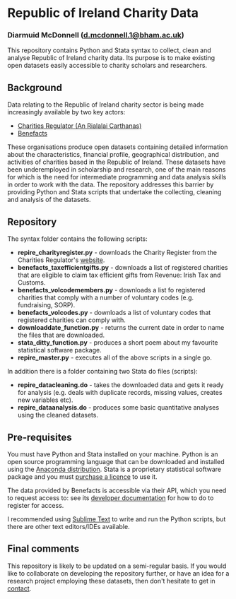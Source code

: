 # Republic of Ireland Charity Data

### Diarmuid McDonnell (d.mcdonnell.1@bham.ac.uk)
This repository contains Python and Stata syntax to collect, clean and analyse Republic of Ireland charity data. Its purpose is to make existing open datasets easily accessible to charity scholars and researchers.

## Background

Data relating to the Republic of Ireland charity sector is being made increasingly available by two key actors:
* [Charities Regulator (An Rialalai Carthanas)](http://www.charitiesregulatoryauthority.ie/)
* [Benefacts](https://benefacts.ie/)

These organisations produce open datasets containing detailed information about the characteristics, financial profile, geographical distribution, and activities of charities based in the Republic of Ireland. These datasets have been underemployed in scholarship and research, one of the main reasons for which is the need for intermediate programming and data analysis skills in order to work with the data. The repository addresses this barrier by providing Python and Stata scripts that undertake the collecting, cleaning and analysis of the datasets.

## Repository

The syntax folder contains the following scripts:
* __repire_charityregister.py__ - downloads the Charity Register from the Charities Regulator's [website](https://www.charitiesregulatoryauthority.ie/en/cra/pages/search_a_charity).
* __benefacts_taxefficientgifts.py__ - downloads a list of registered charities that are eligible to claim tax efficient gifts from Revenue: Irish Tax and Customs.
* __benefacts_volcodemembers.py__ - downloads a list fo registered charities that comply with a number of voluntary codes (e.g. fundraising, SORP).
* __benefacts_volcodes.py__ - downloads a list of voluntary codes that registered charities can comply with.
* __downloaddate_function.py__ - returns the current date in order to name the files that are downloaded.
* __stata_ditty_function.py__ - produces a short poem about my favourite statistical software package.
* __repire_master.py__ - executes all of the above scripts in a single go.

In addition there is a folder containing two Stata do files (scripts):
* __repire_datacleaning.do__ - takes the downloaded data and gets it ready for analysis (e.g. deals with duplicate records, missing values, creates new variables etc).
* __repire_dataanalysis.do__ - produces some basic quantitative analyses using the cleaned datasets.

## Pre-requisites

You must have Python and Stata installed on your machine. Python is an open source programming language that can be downloaded and installed using the [Anaconda distribution](https://anaconda.org/anaconda/python).
Stata is a proprietary statistical software package and you must [purchase a licence](https://www.stata.com/products/which-stata-is-right-for-me/) to use it.

The data provided by Benefacts is accessible via their API, which you need to request access to: see its [developer documentation](https://developer.benefacts.ie/) for how to do to register for access.

I recommended using [Sublime Text](https://www.sublimetext.com/3) to write and run the Python scripts, but there are other text editors/IDEs available.

## Final comments

This repository is likely to be updated on a semi-regular basis. If you would like to collaborate on developing the repository further, or have an idea for a research project employing these datasets, then don't hesitate to get in [contact](d.mcdonnell.1@bham.ac.uk).
